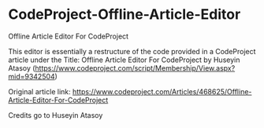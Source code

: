 # CodeProject-Offline-Article-Editor
Offline Article Editor For CodeProject

This editor is essentially a restructure of the code provided in a CodeProject article
under the Title: Offline Article Editor For CodeProject
by Huseyin Atasoy  (https://www.codeproject.com/script/Membership/View.aspx?mid=9342504)

Original article link: 
https://www.codeproject.com/Articles/468625/Offline-Article-Editor-For-CodeProject

Credits go to Huseyin Atasoy
